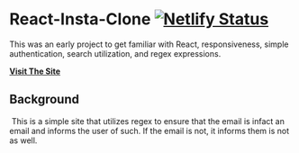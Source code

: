 # React-Insta-Clone [![Netlify Status](https://api.netlify.com/api/v1/badges/470e8e9e-4f91-4b82-9241-6bc3f5192848/deploy-status)](https://app.netlify.com/sites/zealous-bartik-bd7325/deploys)

This was an early project to get familiar with React, responsiveness, simple authentication, search utilization, and regex expressions.
​

[**Visit The Site**](https://instagram-clone.bypedersen.com/)
​
​

## Background

​
This is a simple site that utilizes regex to ensure that the email is infact an email and informs the user of such. If the email is not, it informs them is not as well. 
​
​
